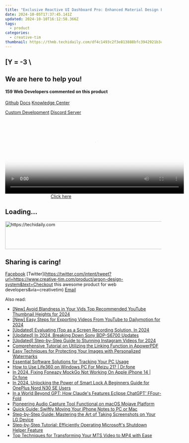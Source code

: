 ```yaml
---
title: "Exclusive Reactive UI Dashboard Pro: Enhanced Material Design From Creative Tim"
date: 2024-10-05T17:37:45.141Z
updated: 2024-10-10T16:12:58.366Z
tags:
  - product
categories:
  - creative-tim
thumbnail: https://thmb.techidaily.com/df4c1493c2f3e813888bfc3942921b3c21459900f9f223dcb15b2289e52ca077.jpg
---
```


## \[Y = -3 \

## We are here to help you!

#### 159 Web Developers commented on this product

[Github](https://github.com/creativetimofficial/argon-design-system) [Docs](https://tools.techidaily.com/creative-tim/products/) [Knowledge Center](https://tools.techidaily.com/creative-tim/products/) 

[Custom Development](https://tools.techidaily.com/creative-tim/products/) [Discord Server](https://discord.com/invite/FhCJCaHdQa) 

<!-- affiliate ads begin -->
<span id="1983575">
					<video width="576" height="240" style="cursor:pointer"
           poster="//a.impactradius-go.com/display-clicktoplayimage/1983575.png"
           onclick="if(!this.playClicked){this.play();this.setAttribute('controls',true);this.playClicked=true;}">
	   <source src="//a.impactradius-go.com/display-ad/22993-1983575">
	   <img src="//a.impactradius-go.com/display-clicktoplayimage/1983575.png" style="border: none; height: 100%; width: 100%; object-fit: contain">
	</video>
	<div style="width:360px;text-align:center"><a href="javascript:window.open(decodeURIComponent('https%3A%2F%2Fhomestyler.sjv.io%2Fc%2F5597632%2F1983575%2F22993'), '_blank');void(0);">Click here</a></div>
</span>
<img height="0" width="0" src="https://imp.pxf.io/i/5597632/1983575/22993" style="position:absolute;visibility:hidden;" border="0" />
<!-- affiliate ads end -->

## Loading...

<!-- affiliate ads begin -->
<a href="https://appsumo.8odi.net/c/5597632/2111981/7443" target="_top" id="2111981">
  <img src="//a.impactradius-go.com/display-ad/7443-2111981" border="0" alt="https://techidaily.com" width="728" height="90"/>
</a>
<img height="0" width="0" src="https://appsumo.8odi.net/i/5597632/2111981/7443" style="position:absolute;visibility:hidden;" border="0" />
<!-- affiliate ads end -->

## Sharing is caring!

[Facebook](https://www.facebook.com/sharer/sharer.php?u=https://www.creative-tim.com/product/argon-design-system?src=sdkpreparse) [Twitter](https://twitter.com/intent/tweet?url=https://www.creative-tim.com/product/argon-design-system&text=Checkout this awesome product for web developers&via=creativetim) [Email](https://tools.techidaily.com/creative-tim/products/)

<ins class="adsbygoogle"
     style="display:block"
     data-ad-format="autorelaxed"
     data-ad-client="ca-pub-7571918770474297"
     data-ad-slot="1223367746"></ins>

<ins class="adsbygoogle"
     style="display:block"
     data-ad-client="ca-pub-7571918770474297"
     data-ad-slot="8358498916"
     data-ad-format="auto"
     data-full-width-responsive="true"></ins>

<span class="atpl-alsoreadstyle">Also read:</span>
<div><ul>
<li><a href="https://youtube-web.techidaily.com/void-blandness-in-your-vids-top-recommended-youtube-thumbnail-heights-for-2024/"><u>[New] Avoid Blandness in Your Vids Top Recommended YouTube Thumbnail Heights for 2024</u></a></li>
<li><a href="https://facebook-video-footage.techidaily.com/new-easy-steps-for-exporting-videos-from-youtube-to-dailymotion-for-2024/"><u>[New] Easy Steps for Exporting Videos From YouTube to Dailymotion for 2024</u></a></li>
<li><a href="https://screen-capture.techidaily.com/updated-evaluating-itop-as-a-screen-recording-solution-in-2024/"><u>[Updated] Evaluating ITop as a Screen Recording Solution, In 2024</u></a></li>
<li><a href="https://fox-access.techidaily.com/updated-in-2024-breaking-down-sony-bdp-s6700-updates/"><u>[Updated] In 2024, Breaking Down Sony BDP-S6700 Updates</u></a></li>
<li><a href="https://instagram-video-recordings.techidaily.com/updated-step-by-step-guide-to-stunning-instagram-videos-for-2024/"><u>[Updated] Step-by-Step Guide to Stunning Instagram Videos for 2024</u></a></li>
<li><a href="https://discover-exceptional.techidaily.com/comprehensive-tutorial-on-utilizing-the-linking-function-in-apowerpdf/"><u>Comprehensive Tutorial on Utilizing the Linking Function in ApowerPDF</u></a></li>
<li><a href="https://discover-exceptional.techidaily.com/easy-techniques-for-protecting-your-images-with-personalized-watermarks/"><u>Easy Techniques for Protecting Your Images with Personalized Watermarks</u></a></li>
<li><a href="https://discover-exceptional.techidaily.com/essential-software-solutions-for-tracking-your-pc-usage/"><u>Essential Software Solutions for Tracking Your PC Usage</u></a></li>
<li><a href="https://change-location.techidaily.com/how-to-use-life360-on-windows-pc-for-meizu-21-drfone-by-drfone-virtual-android/"><u>How to Use Life360 on Windows PC For Meizu 21? | Dr.fone</u></a></li>
<li><a href="https://review-topics.techidaily.com/in-2024-fixing-foneazy-mockgo-not-working-on-apple-iphone-14-drfone-by-drfone-virtual-ios/"><u>In 2024, Fixing Foneazy MockGo Not Working On Apple iPhone 14 | Dr.fone</u></a></li>
<li><a href="https://easy-unlock-android.techidaily.com/in-2024-unlocking-the-power-of-smart-lock-a-beginners-guide-for-oneplus-nord-n30-se-users-by-drfone-android/"><u>In 2024, Unlocking the Power of Smart Lock A Beginners Guide for OnePlus Nord N30 SE Users</u></a></li>
<li><a href="https://tech-haven.techidaily.com/in-a-world-beyond-gpt-how-claudes-features-eclipse-chatgpt-ffour-fold/"><u>In a World Beyond GPT: How Claude's Features Eclipse ChatGPT’ FFour-Fold</u></a></li>
<li><a href="https://discover-exceptional.techidaily.com/pioneering-audio-capture-tool-functional-on-macos-mojave-platform/"><u>Pioneering Audio Capture Tool Functional on macOS Mojave Platform</u></a></li>
<li><a href="https://discover-exceptional.techidaily.com/quick-guide-swiftly-moving-your-iphone-notes-to-pc-or-mac/"><u>Quick Guide: Swiftly Moving Your iPhone Notes to PC or Mac</u></a></li>
<li><a href="https://discover-exceptional.techidaily.com/step-by-step-guide-mastering-the-art-of-taking-screenshots-on-your-lg-device/"><u>Step-by-Step Guide: Mastering the Art of Taking Screenshots on Your LG Device</u></a></li>
<li><a href="https://discover-exceptional.techidaily.com/step-by-step-tutorial-efficiently-operating-microsofts-shutdown-helper-feature/"><u>Step-by-Step Tutorial: Efficiently Operating Microsoft's Shutdown Helper Feature</u></a></li>
<li><a href="https://discover-exceptional.techidaily.com/top-techniques-for-transforming-your-mts-video-to-mp4-with-ease/"><u>Top Techniques for Transforming Your MTS Video to MP4 with Ease</u></a></li>
</ul></div>

